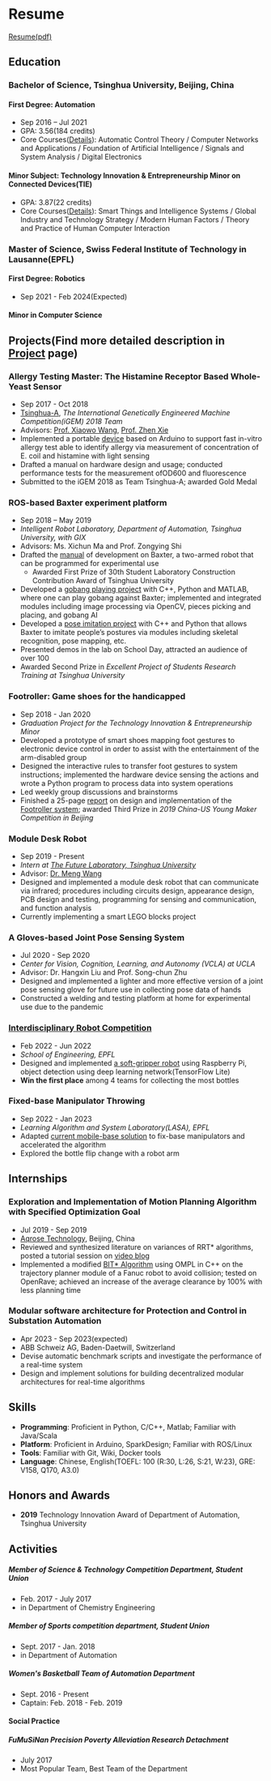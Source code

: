 # Resume

[Resume(pdf)](https://drive.google.com/file/d/1FkawIJUADd_CijqrR-q4TdaWyfDQKZfY/view?usp=drive_link)

## Education

### Bachelor of Science, Tsinghua University, Beijing, China

#### First Degree: Automation

* Sep 2016 – Jul 2021
* GPA: 3.56(184 credits)
* Core Courses([Details](Courses.md#First-Degree_Courses)): Automatic Control Theory / Computer Networks and Applications / Foundation of Artificial Intelligence / Signals and System Analysis / Digital Electronics 

#### Minor Subject:  Technology Innovation & Entrepreneurship Minor on Connected Devices(TIE)

* GPA: 3.87(22 credits)
* Core Courses([Details](Courses.md#Minor_Courses)): Smart Things and Intelligence Systems / Global Industry and Technology Strategy / Modern Human Factors / Theory and Practice of Human Computer Interaction

### Master of Science, Swiss Federal Institute of Technology in Lausanne(EPFL)
#### First Degree: Robotics
* Sep 2021 - Feb 2024(Expected)

#### Minor in Computer Science

## Projects(Find more detailed description in [Project](Projects.md) page)

### Allergy Testing Master: The Histamine Receptor Based Whole-Yeast Sensor

* Sep 2017 - Oct 2018
*  [Tsinghua-A](http://2018.igem.org/Team:Tsinghua-A), *The International Genetically Engineered Machine Competition(iGEM) 2018 Team*
* Advisors:  [Prof.  Xiaowo Wang](http://www.cssb.tsinghua.edu.cn/en/core-staff/item/131-2015-10-22-14-48-51), [Prof.  Zhen Xie](http://www.cssb.tsinghua.edu.cn/en/core-staff/item/135-2015-10-22-15-02-02)
* Implemented a portable [device](http://2018.igem.org/Team:Tsinghua-A/Hardware) based on Arduino to support fast in-vitro allergy test able to identify allergy via measurement of concentration of E. coil and histamine with light sensing
* Drafted a manual on hardware design and usage; conducted performance tests for the measurement ofOD600 and fluorescence
* Submitted to the iGEM 2018 as Team Tsinghua-A; awarded Gold Medal

### ROS-based Baxter experiment platform

* Sep 2018 – May 2019
* *Intelligent Robot Laboratory, Department of Automation, Tsinghua University, with GIX*
* Advisors: Ms. Xichun Ma and Prof. Zongying Shi
* Drafted the [manual](https://github.com/RLi43/Baxter-Experimental-Guide) of development on Baxter, a two-armed robot that can be programmed for experimental use 
  * Awarded First Prize of 30th Student Laboratory Construction Contribution Award of Tsinghua University
* Developed a [gobang playing project](https://github.com/RLi43/Baxter_gobang) with C++, Python and MATLAB, where one can play gobang against Baxter; implemented and integrated modules including image processing via OpenCV, pieces picking and placing, and gobang AI
* Developed a [pose imitation project](https://github.com/RLi43/Baxter_follower)  with C++ and Python that allows Baxter to imitate people’s postures via modules including skeletal recognition, pose mapping, etc.
* Presented demos in the lab on School Day, attracted an audience of over 100
* Awarded Second Prize in *Excellent Project of Students Research Training at Tsinghua University*

### Footroller: Game shoes for the handicapped

* Sep 2018 - Jan 2020
* *Graduation Project for the Technology Innovation & Entrepreneurship Minor*
* Developed a prototype of smart shoes mapping foot gestures to electronic device control in order to assist with the entertainment of the arm-disabled group
* Designed the interactive rules to transfer foot gestures to system instructions; implemented the hardware device sensing the actions and wrote a Python program to process data into system operations
* Led weekly group discussions and brainstorms
* Finished a 25-page [report](https://cloud.tsinghua.edu.cn/f/9c57e00f1df6420f916a/) on design and implementation of the [Footroller system](https://cloud.tsinghua.edu.cn/f/7a2e04c0ba4e4615813c/); awarded Third Prize in *2019 China-US Young Maker Competition in Beijing*

### Module Desk Robot

* Sep 2019 - Present
* *Intern at [The Future Laboratory, Tsinghua University](http://thfl.tsinghua.edu.cn/column/english)*
* Advisor: [Dr. Meng Wang](http://thfl.tsinghua.edu.cn/info/post-doctoral/507)
*  Designed and implemented a module desk robot that can communicate via infrared; procedures including circuits design, appearance design, PCB design and testing, programming for sensing and communication, and function analysis
* Currently implementing a smart LEGO blocks project

### A Gloves-based Joint Pose Sensing System

* Jul 2020 - Sep 2020
* *Center for Vision, Cognition, Learning, and Autonomy (VCLA) at UCLA*
* Advisor:  Dr. Hangxin Liu and Prof.  Song-chun Zhu
* Designed and implemented a lighter and more effective version of a joint pose sensing glove for future use in collecting pose data of hands
* Constructed a welding and testing platform at home for experimental use due to the pandemic

### [Interdisciplinary Robot Competition](https://robot-competition.epfl.ch/)

* Feb 2022 - Jun 2022
* *School of Engineering, EPFL*
* Designed and implemented [a soft-gripper robot](https://www.bilibili.com/video/BV1JS4y1n7bU) using Raspberry Pi, object detection using deep learning network(TensorFlow Lite)
* **Win the first place** among 4 teams for collecting the most bottles 

### Fixed-base Manipulator Throwing

* Sep 2022 - Jan 2023
* *Learning Algorithm and System Laboratory(LASA), EPFL*
* Adapted [current mobile-base solution](https://arxiv.org/abs/2207.10629) to fix-base manipulators and accelerated the algorithm
* Explored the bottle flip change with a robot arm

## Internships

### Exploration and Implementation of Motion Planning Algorithm with Specified Optimization Goal

* Jul 2019 - Sep 2019
* [Aqrose Technology]( http://www.aqrose.com/ ), Beijing, China
* Reviewed and synthesized literature on variances of RRT* algorithms, posted a tutorial session on [video blog](https://www.bilibili.com/video/BV1m54y1r7tX/?spm_id_from=333.788.videocard.1)
* Implemented a modified [BIT* Algorithm](https://arxiv.org/abs/1405.5848) using OMPL in C++ on the trajectory planner module of a Fanuc robot to avoid collision; tested on OpenRave; achieved an increase of the average clearance by 100% with less planning time

### Modular software architecture for Protection and Control in Substation Automation

* Apr 2023 - Sep 2023(expected)
* ABB Schweiz AG, Baden-Daetwill, Switzerland
* Devise automatic benchmark scripts and investigate the performance of a real-time system
* Design and implement solutions for building decentralized modular architectures for real-time algorithms

## Skills

* **Programming**: Proficient in Python, C/C++, Matlab; Familiar with Java/Scala
* **Platform**: Proficient in Arduino, SparkDesign; Familiar with ROS/Linux
* **Tools**: Familiar with Git, Wiki, Docker tools
* **Language**: Chinese, English(TOEFL: 100 (R:30, L:26, S:21, W:23), GRE: V158, Q170, A3.0)

## Honors and Awards

* **2019** Technology Innovation Award of Department of Automation, Tsinghua University

## Activities

##### Member of Science & Technology Competition Department, Student Union

* Feb. 2017 - July 2017
* in Department of Chemistry Engineering

##### Member of Sports competition department, Student Union

* Sept. 2017 - Jan. 2018
* in Department of Automation

##### Women's Basketball Team of Automation Department

* Sept. 2016 - Present
* Captain: Feb. 2018 - Feb. 2019

#### Social Practice

##### FuMuSiNan Precision Poverty Alleviation Research Detachment

* July 2017
* Most Popular Team, Best Team of the Department
